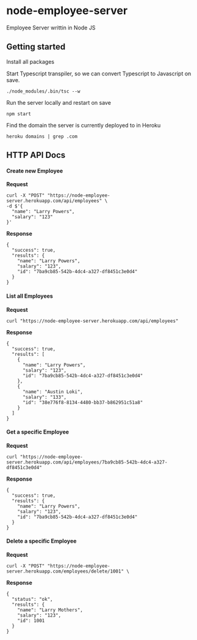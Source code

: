 # node-employee-server
Employee Server writtin in Node JS


## Getting started

Install all packages


Start Typescript transpiler, so we can convert Typescript to Javascript on save.

`./node_modules/.bin/tsc --w`


Run the server locally and restart on save

`npm start`


Find the domain the server is currently deployed to in Heroku

`heroku domains | grep .com`


## HTTP API Docs

#### Create new Employee
**Request**
```
curl -X "POST" "https://node-employee-server.herokuapp.com/api/employees" \
-d $'{
  "name": "Larry Powers",
  "salary": "123"
}'
```
**Response**
```
{
  "success": true,
  "results": {
    "name": "Larry Powers",
    "salary": "123",
    "id": "7ba9cb85-542b-4dc4-a327-df8451c3e0d4"
  }
}
```

#### List all Employees
**Request**
```
curl "https://node-employee-server.herokuapp.com/api/employees"
```
**Response**
```
{
  "success": true,
  "results": [
    {
      "name": "Larry Powers",
      "salary": "123",
      "id": "7ba9cb85-542b-4dc4-a327-df8451c3e0d4"
    },
    {
      "name": "Austin Loki",
      "salary": "133",
      "id": "38e776f8-8134-4480-bb37-b862951c51a8"
    }
  ]
}
```

#### Get a specific Employee
**Request**
```
curl "https://node-employee-server.herokuapp.com/api/employees/7ba9cb85-542b-4dc4-a327-df8451c3e0d4"
```
**Response**
```
{
  "success": true,
  "results": {
    "name": "Larry Powers",
    "salary": "123",
    "id": "7ba9cb85-542b-4dc4-a327-df8451c3e0d4"
  }
}
```

#### Delete a specific Employee
**Request**
```
curl -X "POST" "https://node-employee-server.herokuapp.com/employees/delete/1001" \
```
**Response**
```
{
  "status": "ok",
  "results": {
    "name": "Larry Mothers",
    "salary": "123",
    "id": 1001
  }
}
```